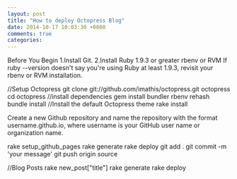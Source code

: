 ```yaml
---
layout: post
title: "How to deploy Octopress Blog"
date: 2014-10-17 10:03:30 +0800
comments: true
categories: 
---
```


Before You Begin
1.Install Git.
2.Install Ruby 1.9.3 or greater rbenv or RVM
If ruby --version doesn't say you're using Ruby at least 1.9.3, revisit your rbenv or RVM installation.

//Setup Octopress
git clone git://github.com/imathis/octopress.git octopress
cd octopress
//install dependencies
gem install bundler
rbenv rehash
bundle install
//Install the default Octopress theme
rake install

Create a new Github repository and name the repository with the format username.github.io, where username is your GitHub user name or organization name.

rake setup_github_pages
rake generate
rake deploy
git add .
git commit -m 'your message'
git push origin source

//Blog Posts
rake new_post["title"]
rake generate
rake deploy

